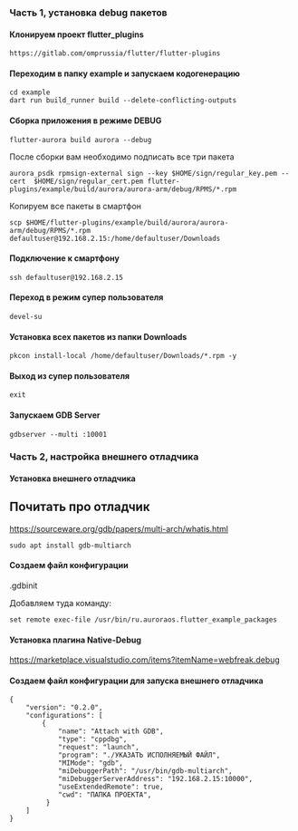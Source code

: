 ### Часть 1, установка debug пакетов

#### Клонируем проект flutter_plugins
```shell
https://gitlab.com/omprussia/flutter/flutter-plugins
```
#### Переходим в папку example и запускаем кодогенерацию
```shell
cd example
dart run build_runner build --delete-conflicting-outputs
```
#### Сборка приложения в режиме DEBUG
```shell
flutter-aurora build aurora --debug
```
После сборки вам необходимо подписать все три пакета
```shell
aurora_psdk rpmsign-external sign --key $HOME/sign/regular_key.pem --cert  $HOME/sign/regular_cert.pem flutter-plugins/example/build/aurora/aurora-arm/debug/RPMS/*.rpm
```
Копируем все пакеты в смартфон
```shell
scp $HOME/flutter-plugins/example/build/aurora/aurora-arm/debug/RPMS/*.rpm defaultuser@192.168.2.15:/home/defaultuser/Downloads
```
#### Подключение к смартфону
```shell
ssh defaultuser@192.168.2.15
```
#### Переход в режим супер пользователя
```shell
devel-su
```
#### Установка всех пакетов из папки Downloads
```shell
pkcon install-local /home/defaultuser/Downloads/*.rpm -y
```
#### Выход из супер пользователя
```shell
exit    
```
#### Запускаем GDB Server
```shell
gdbserver --multi :10001    
```

### Часть 2, настройка внешнего отладчика

#### Установка внешнего отладчика
## Почитать про отладчик
https://sourceware.org/gdb/papers/multi-arch/whatis.html

```shell
sudo apt install gdb-multiarch
```

#### Создаем файл конфигурации 
.gdbinit

Добавляем туда команду: 
```shell
set remote exec-file /usr/bin/ru.auroraos.flutter_example_packages
```

#### Установка плагина Native-Debug
https://marketplace.visualstudio.com/items?itemName=webfreak.debug

#### Создаем файл конфигурации для запуска внешнего отладчика
```shell
{
    "version": "0.2.0",
    "configurations": [
        {
            "name": "Attach with GDB",
            "type": "cppdbg",
            "request": "launch",
            "program": "./УКАЗАТЬ ИСПОЛНЯЕМЫЙ ФАЙЛ",
            "MIMode": "gdb",
            "miDebuggerPath": "/usr/bin/gdb-multiarch",
            "miDebuggerServerAddress": "192.168.2.15:10000",
            "useExtendedRemote": true,
            "cwd": "ПАПКА ПРОЕКТА",
         }
    ]
}
```



